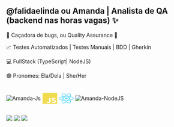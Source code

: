 ## @falidaelinda ou Amanda | Analista de QA (backend nas horas vagas) ✨

<p> 🐛 Caçadora de bugs, ou Quality Assurance 🐛 </p>
<p> 📈 Testes Automatizados | Testes Manuais | BDD | Gherkin </p>
<p> 💻 FullStack (TypeScript| NodeJS) </p>


🟣 Pronomes: Ela/Dela |   She/Her


<div style="display: inline_block"><br>
  <img align="center" alt="Amanda-Js" height="30" width="40" src="https://cdn.jsdelivr.net/gh/devicons/devicon@latest/icons/cypressio/cypressio-original.svg">
  <img align="center" alt="Amanda-Js" height="30" width="40" src="https://raw.githubusercontent.com/devicons/devicon/master/icons/javascript/javascript-plain.svg">
  <img align="center" alt="Amanda-React" height="30" width="40" src="https://raw.githubusercontent.com/devicons/devicon/master/icons/react/react-original.svg">
  <img align="center" alt="Amanda-NodeJS" height="30" width="40" src="https://cdn.jsdelivr.net/gh/devicons/devicon@latest/icons/nodejs/nodejs-original.svg">
</div>
  
  ##
 
<div> 
  <a href="https://www.instagram.com/falidaelinda/" target="_blank"><img src="https://img.shields.io/badge/-Instagram-%23E4405F?style=for-the-badge&logo=instagram&logoColor=white" target="_blank"></a>
  <a href = "mailto:amanlsmoura@gmail.com"><img src="https://img.shields.io/badge/-Gmail-%23333?style=for-the-badge&logo=gmail&logoColor=white" target="_blank"></a>
  <a href="https://www.linkedin.com/in/amanda-moura-dev/" target="_blank"><img src="https://img.shields.io/badge/-LinkedIn-%230077B5?style=for-the-badge&logo=linkedin&logoColor=white" target="_blank"></a> 
  
</div>
